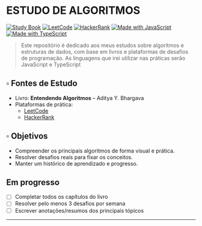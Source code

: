 # ESTUDO DE ALGORITMOS

[![Study Book](https://img.shields.io/badge/Book-Entendendo%20Algoritmos-blueviolet)](https://www.amazon.com.br/Entendendo-Algoritmos-Aditya-Y-Bhargava/dp/8575225634)
[![LeetCode](https://img.shields.io/badge/Practice-LeetCode-orange)](https://leetcode.com/)
[![HackerRank](https://img.shields.io/badge/Practice-HackerRank-brightgreen)](https://www.hackerrank.com/)
[![Made with JavaScript](https://img.shields.io/badge/Made%20with-JavaScript-yellow?style=flat&logo=javascript)](https://developer.mozilla.org/en-US/docs/Web/JavaScript)
[![Made with TypeScript](https://img.shields.io/badge/Made%20with-TypeScript-blue?style=flat&logo=typescript)](https://developer.mozilla.org/en-US/docs/Web/TypeScript)

> Este repositório é dedicado aos meus estudos sobre algoritmos e estruturas de dados, com base em livros e plataformas de desafios de programação. As linguagens que irei utilizar nas práticas serão JavaScript e TypeScript

## ▫️ Fontes de Estudo

- Livro: **Entendendo Algoritmos** – Aditya Y. Bhargava
- Plataformas de prática:
  - [LeetCode](https://leetcode.com/)
  - [HackerRank](https://www.hackerrank.com/)

## ▫️ Objetivos

- Compreender os principais algoritmos de forma visual e prática.
- Resolver desafios reais para fixar os conceitos.
- Manter um histórico de aprendizado e progresso.

## Em progresso

- [ ] Completar todos os capítulos do livro
- [ ] Resolver pelo menos 3 desafios por semana
- [ ] Escrever anotações/resumos dos principais tópicos

---
